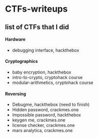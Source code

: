# CTFs-writeups
## list of CTFs that I did
#### Hardware
- debugging interface, hackthebox
#### Cryptographics
- baby encryption, hackthebox
- intro-to-crypto, cryptohack course
- modular-arithmetics, cryptohack course
#### Reversing
- Debugme, hackthebox (need to finish)
- Hidden password, crackmes.one
- Impossible password, hackthebox
- keygen me, crackmes.one
- license checker, crackmes.one
- mars analytica, crackmes.one
 
